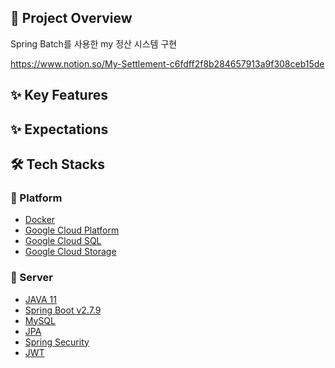
## 👋 Project Overview

Spring Batch를 사용한 my 정산 시스템 구현 

https://www.notion.so/My-Settlement-c6fdff2f8b284657913a9f308ceb15de

<h2 id="features"> ✨ Key Features </h2>



<h2 id="expectation"> ✨ Expectations </h2>
 

 
<h2 id="stacks"> 🛠️  Tech Stacks </h2>


### 🚉 Platform

- [Docker](https://www.docker.com/)
- [Google Cloud Platform](https://cloud.google.com/)
- [Google Cloud SQL](https://cloud.google.com/sql)
- [Google Cloud Storage](https://cloud.google.com/storage)

### 🦾 Server

- [JAVA 11](https://www.oracle.com/java/technologies/javase-jdk11-downloads.html)
- [Spring Boot v2.7.9](https://spring.io/projects/spring-boot)
- [MySQL](https://www.mysql.com/)
- [JPA](https://spring.io/projects/spring-data-jpa)
- [Spring Security](https://spring.io/projects/spring-security)
- [JWT](https://jwt.io/)

